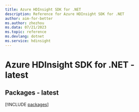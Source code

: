 ```yaml
---
title: Azure HDInsight SDK for .NET
description: Reference for Azure HDInsight SDK for .NET
author: aim-for-better
ms.author: zhezhou
ms.data: 07/21/2023
ms.topic: reference
ms.devlang: dotnet
ms.service: hdinsight
---
```

# Azure HDInsight SDK for .NET - latest
## Packages - latest
[!INCLUDE [packages](hdinsight-index.md)]